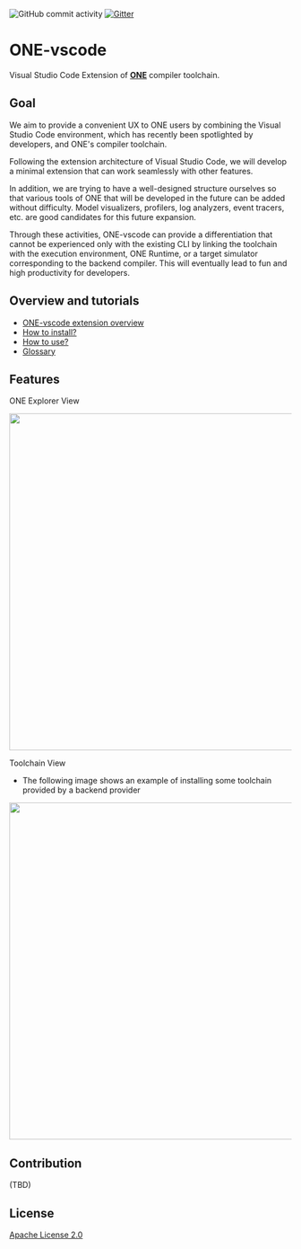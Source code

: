 ![GitHub commit activity](https://img.shields.io/github/commit-activity/w/Samsung/ONE-vscode?color=light%20green)
[![Gitter](https://img.shields.io/gitter/room/Samsung/ONE-vscode?color=orange)](https://gitter.im/Samsung/ONE-vscode)

# **ONE**-vscode

Visual Studio Code Extension of [**ONE**](https://github.com/Samsung/ONE) compiler toolchain.

## Goal

We aim to provide a convenient UX to ONE users by combining the Visual Studio Code environment, which has recently been spotlighted by developers, and ONE's compiler toolchain.

Following the extension architecture of Visual Studio Code, we will develop a minimal extension that can work seamlessly with other features.

In addition, we are trying to have a well-designed structure ourselves so that various tools of ONE that will be developed in the future can be added without difficulty. Model visualizers, profilers, log analyzers, event tracers, etc. are good candidates for this future expansion.

Through these activities, ONE-vscode can provide a differentiation that cannot be experienced only with the existing CLI by linking the toolchain with the execution environment, ONE Runtime, or a target simulator corresponding to the backend compiler. This will eventually lead to fun and high productivity for developers.

## Overview and tutorials

- [ONE-vscode extension overview](./docs/Overview.md)
- [How to install?](./docs/HowToInstall.md)
- [How to use?](./docs/HowToUse.md)
- [Glossary](./docs/Glossary.md)

## Features

ONE Explorer View

<img src="https://user-images.githubusercontent.com/7223627/175224054-0df3109a-f4ef-4a12-a7be-ab50f01b77af.png" width=600 />

Toolchain View
- The following image shows an example of installing some toolchain provided by a backend provider

<img src="https://user-images.githubusercontent.com/7223627/174947559-71ab213c-68c4-4700-bcec-e55f6a2203bf.gif" width=600 />


## Contribution

(TBD)

## License

[Apache License 2.0](https://github.com/Samsung/ONE-vscode/blob/main/LICENSE)
